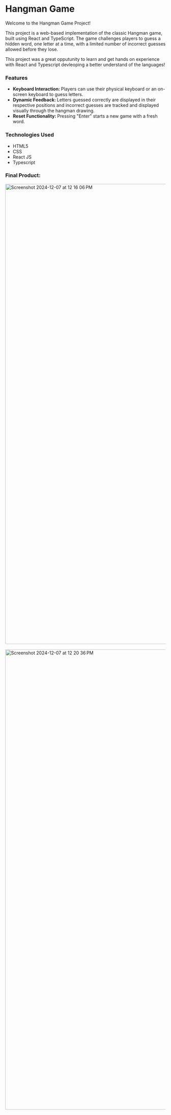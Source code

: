 <h1>Hangman Game</h1>

Welcome to the Hangman Game Project!

This project is a web-based implementation of the classic Hangman game, built using React and TypeScript. The game challenges players to guess a hidden word, one letter at a time, with a limited number of incorrect guesses allowed before they lose.

This project was a great opputunity to learn and get hands on experience with React and Typescript devleoping a better understand of the languages!
<br>
<h3>Features</h3>
<ul>
  <li><strong>Keyboard Interaction: </strong>Players can use their physical keyboard or an on-screen keyboard to guess letters.</li>
  <li><strong>Dynamic Feedback: </strong>Letters guessed correctly are displayed in their respective positions and incorrect guesses are tracked and displayed visually through the hangman drawing.</li>
  <li><strong>Reset Functionality: </strong>Pressing "Enter" starts a new game with a fresh word.</li>
</ul>

<h3>Technologies Used</h3>
<ul>
  <li>HTML5</li>
  <li>CSS</li>
  <li>React JS</li>
  <li>Typescript</li>
</ul>

<h3>Final Product: </h3>

<img width="1440" alt="Screenshot 2024-12-07 at 12 16 06 PM" src="https://github.com/user-attachments/assets/4c7f03cc-db1a-4f7a-b5a9-1a470589ae26">

<br>
<br>
<img width="1440" alt="Screenshot 2024-12-07 at 12 20 36 PM" src="https://github.com/user-attachments/assets/022400c6-d7b7-420f-b26c-04b89a4e23d7">


